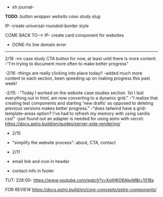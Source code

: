 - eh journal-

**TODO**:
_button wrapper_
_website case study slug_

IP- create universal-rounded-border style

COME BACK TO--> IP- create card component for websites

- DONE-fix live domain error

---

2/18
-rm case study CTA button for now, at least until there is more content.
-"I'm trying to document more often to make better progress"

-2/16
-things are really clicking into place today!!
-added much more content to each section, been speeding up on making progress this past week!

-2/15:
-"Today I worked on the website case studies section. 1st I laid everything out in html, am now converting to a dynamic grid."
-"I realize that creating test components and starting 'new drafts' as opposed to deleting previous versions makes better progress."
-"does tailwind have a grid-template-areas option? I've had to refresh my memory with using vanilla css!"
-just found out an adapter is needed for using astro with vercel: https://docs.astro.build/en/guides/server-side-rendering/

- 2/15
- "simplify the website process": about, CTA, contact

- 2/11
- email link and icon in header
- contact info in footer

TUT: 226:00- https://www.youtube.com/watch?v=XoIHKO6AkoM&t=1018s

_FOR REVIEW_
*https://docs.astro.build/en/core-concepts/astro-components/*

